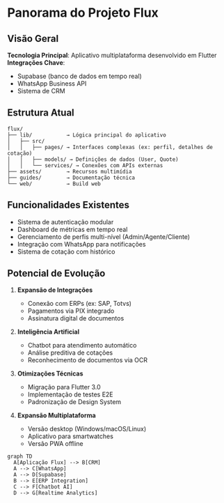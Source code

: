 # Panorama do Projeto Flux

## Visão Geral
**Tecnologia Principal**: Aplicativo multiplataforma desenvolvido em Flutter
**Integrações Chave**:
- Supabase (banco de dados em tempo real)
- WhatsApp Business API
- Sistema de CRM

## Estrutura Atual
```
flux/
├── lib/           → Lógica principal do aplicativo
│   ├── src/       
│   │   ├── pages/ → Interfaces complexas (ex: perfil, detalhes de cotação)
│   │   ├── models/ → Definições de dados (User, Quote)
│   │   └── services/ → Conexões com APIs externas
├── assets/        → Recursos multimídia
├── guides/        → Documentação técnica
└── web/           → Build web
```

## Funcionalidades Existentes
- Sistema de autenticação modular
- Dashboard de métricas em tempo real
- Gerenciamento de perfis multi-nível (Admin/Agente/Cliente)
- Integração com WhatsApp para notificações
- Sistema de cotação com histórico

## Potencial de Evolução
1. **Expansão de Integrações**
   - Conexão com ERPs (ex: SAP, Totvs)
   - Pagamentos via PIX integrado
   - Assinatura digital de documentos

2. **Inteligência Artificial**
   - Chatbot para atendimento automático
   - Análise preditiva de cotações
   - Reconhecimento de documentos via OCR

3. **Otimizações Técnicas**
   - Migração para Flutter 3.0
   - Implementação de testes E2E
   - Padronização de Design System

4. **Expansão Multiplataforma**
   - Versão desktop (Windows/macOS/Linux)
   - Aplicativo para smartwatches
   - Versão PWA offline

```mermaid
graph TD
  A[Aplicação Flux] --> B[CRM]
  A --> C[WhatsApp]
  A --> D[Supabase]
  B --> E[ERP Integration]
  C --> F[Chatbot AI]
  D --> G[Realtime Analytics]
```